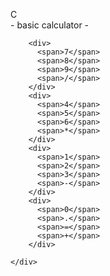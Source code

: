 <html>
  <body>
    <div id="calulator">
      <div class="calcDisplay"><p></p></div>
      <div class="erase">C</div>
      <div>- basic calculator -</div>

        <div>
          <span>7</span>
          <span>8</span>
          <span>9</span>
          <span>/</span>
        </div>
        <div>
          <span>4</span>
          <span>5</span>
          <span>6</span>
          <span>*</span>
        </div>
        <div>
          <span>1</span>
          <span>2</span>
          <span>3</span>
          <span>-</span>
        </div>
        <div>
          <span>0</span>
          <span>.</span>
          <span>=</span>
          <span>+</span>
        </div>
      
    </div> 
 </body>
</html>